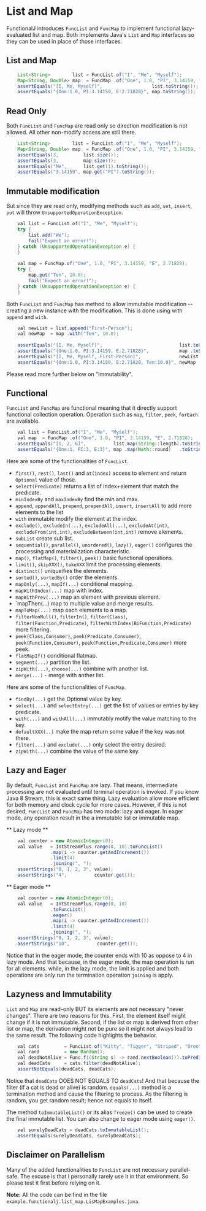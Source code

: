 # List and Map
FunctionalJ introduces `FuncList` and `FuncMap` to implement functional lazy-evaluated list and map.
Both implements Java's `List` and `Map` interfaces so they can be used in place of those interfaces.

## List and Map

```java
    List<String>        list = FuncList.of("I", "Me", "Myself");
    Map<String, Double> map  = FuncMap .of("One", 1.0, "PI", 3.14159, "E", 2.71828);
    assertEquals("[I, Me, Myself]",                  list.toString());
    assertEquals("{One:1.0, PI:3.14159, E:2.71828}", map.toString());
```

## Read Only
Both `FuncList` and `FuncMap` are read only so direction modification is not allowed.
All other non-modify access are still there.

```java
    List<String>        list = FuncList.of("I", "Me", "Myself");
    Map<String, Double> map  = FuncMap .of("One", 1.0, "PI", 3.14159, "E", 2.71828);
    assertEquals(3,         list.size());
    assertEquals(3,         map.size());
    assertEquals("Me",      list.get(1).toString());
    assertEquals("3.14159", map.get("PI").toString());
```

## Immutable modification

But since they are read only, modifying methods such as `add`, `set`, `insert`, `put` will throw `UnsupportedOperationException`.

```java
    val list = FuncList.of("I", "Me", "Myself");
    try {
        list.add("We");
        fail("Expect an error!");
    } catch (UnsupportedOperationException e) {
    }
    
    val map = FuncMap.of("One", 1.0, "PI", 3.14159, "E", 2.71828);
    try {
        map.put("Ten", 10.0);
        fail("Expect an error!");
    } catch (UnsupportedOperationException e) {
    }
```

Both `FuncList` and `FuncMap` has method to allow immutable modification -- creating a new instance with the modification.
This is done using with `append` and `with`.

```java
    val newList = list.append("First-Person");
    val newMap  = map .with("Ten", 10.0);
    
    assertEquals("[I, Me, Myself]",                            list.toString());
    assertEquals("{One:1.0, PI:3.14159, E:2.71828}",           map .toString());
    assertEquals("[I, Me, Myself, First-Person]",              newList.toString());
    assertEquals("{One:1.0, PI:3.14159, E:2.71828, Ten:10.0}", newMap .toString());
```
Please read more further below on "Immutability".

## Functional
`FuncList` and `FuncMap` are functional meaning that it directly support functional collection operation.
Operation such as `map`, `filter`, `peek`, `forEach` are available.

```java
    val list = FuncList.of("I", "Me", "Myself");
    val map  = FuncMap .of("One", 1.0, "PI", 3.14159, "E", 2.71828);
    assertEquals("[1, 2, 6]",          list.map(String::length).toString());
    assertEquals("{One:1, PI:3, E:3}", map .map(Math::round)   .toString());
```

Here are some of the functionalities of `FuncList`.
  - `first()`, `rest()`, `last()` and `at(index)` access to element and return `Optional` value of those.
  - `select(Predicate)` returns a list of index+element that match the predicate.
  - `minIndexBy` and `maxIndexBy` find the min and max.
  - `append`, `appendAll`, `prepend`, `prependAll`, `insert`, `insertAll` to add more elements to the list
  - `with` immutable modify the element at the index.
  - `exclude()`, `excludeIn(...)`, `excludeAll(...)`, `excludeAt(int)`, `excludeFrom(int,int)`, `excludeBetween(int,int)` remove elements.
  - `subList` create sub list.
  - `sequential()`, `parallel()`, `unordered()`, `lazy()`, `eager()` configures the processing and materialization characteristic.
  - `map()`, `flatMap()`, `filter()`, `peek()` basic functional operations.
  - `limit()`, `skipXXX()`, `takeXXX` limit the processing elements.
  - `distinct()` uniqueifies the elements.
  - `sorted()`, `sortedBy()` order the elements.
  - `mapOnly(...)`, `mapIf(...)` conditional mapping.
  - `mapWithIndex(...)` map with index.
  - `mapWithPrev(...)` map an element with previous element.
  - `mapThen(...) map to multiple value and merge results.
  - `mapToMap(...)` map each elements to a map.
  - `filterNonNull()`, `filterIn()`, `filter(Class)`, `filter(Function,Predicate)`, `filterWithIndex(BiFunction,Predicate)` more filtering.
  - `peek(Class,Consumer)`, `peek(Predicate,Consumer)`, `peek(Function,Consumer)`, `peek(Function,Predicate,Consumer)` more peek.
  - `flatMapIf()` conditional flatmap.
  - `segment(...)` partition the list.
  - `zipWith(...)`, `choose(...)` combine with another list.
  - `merge(...)` - merge with anther list.

Here are some of the functionalities of `FuncMap`.
  - `findBy(...)` get the Optional value by key.
  - `select(...)` and `selectEntry(...)` get the list of values or entries by key predicate.
  - `with(...)` and `withAll(...)` immutably motify the value matching to the key.
  - `defaultXXX(..)` make the map return some value if the key was not there.
  - `filter(...)` and `exclude(...)` only select the entry desired.
  - `zipWith(...)` combine the value of the same key.

## Lazy and Eager
By default, `FuncList` and `FuncMap` are lazy.
That means, intermediate processing are not evaluated until terminal operation is invoked. 
If you know Java 8 Stream, this is exact same thing.
Lazy evaluation allow more efficient for both memory and clock cycle for more cases.
However, if this is not desired, `FuncList` and `FuncMap` has two mode: lazy and eager.
In eager mode, any operation result in the a immutable list or immutable map.

** Lazy mode **

```java
    val counter = new AtomicInteger(0);
    val value   = IntStreamPlus.range(0, 10).toFuncList()
                .map(i -> counter.getAndIncrement())
                .limit(4)
                .joining(", ");
    assertStrings("0, 1, 2, 3", value);
    assertStrings("4",          counter.get());
```

** Eager mode **

```java
    val counter = new AtomicInteger(0);
    val value   = IntStreamPlus.range(0, 10)
                .toFuncList()
                .eager()
                .map(i -> counter.getAndIncrement())
                .limit(4)
                .joining(", ");
    assertStrings("0, 1, 2, 3", value);
    assertStrings("10",          counter.get());
```

Notice that in the eager mode, the counter ends with 10 as oppose to 4 in lazy mode.
And that because, in the eager mode, the map operation is run for all elements.
   while, in the lazy mode, the limit is applied and both operations are only run the termination operation `joining` is apply.

## Lazyness and Immutability
`List` and `Map` are read-only BUT its elements are not necessary "never changes".
There are two reasons for this.
First, the element itself might change if it is not immutable.
Second, if the list or map is derived from other list or map,
  the derivation might not be pure so it might not always lead to the same result.
The following code highlights the behavior.

```java
    val cats         = FuncList.of("Kitty", "Tigger", "Striped", "Oreo", "Simba", "Scar", "Felix", "Pete", "Schrödinger's");
    val rand         = new Random();
    val deadNotAlive = Func.f((String s) -> rand.nextBoolean()).toPredicate();
    val deadCats     = cats.filter(deadNotAlive);
    assertNotEquals(deadCats, deadCats);
```

Notice that `deadCats` DOES NOT EQUALS TO `deadCats`!
And that because the filter (if a cat is dead or alive) is random.
`equals(...)` method is a termination method and cause the filtering to process.
As the filtering is random, you get random result; hence not equals to itself.

The method `toImmutableList()` or its alias `freeze()` can be used to create the final immutable list.
You can also change to eager mode using `eager()`.

```java
    val surelyDeadCats = deadCats.toImmutableList();
    assertEquals(surelyDeadCats, surelyDeadCats);
```

## Disclaimer on Parallelism
Many of the added functionalities to `FuncList` are not necessary parallel-safe.
The excuse is that I personally rarely use it in that environment.
So please test it first before relying on it.


**Note:** All the code can be find in the file `example.functionalj.list_map.LisMapExamples.java`.
